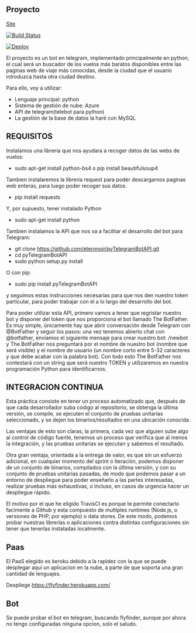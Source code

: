 ## Proyecto

[Site](https://pmolinag.github.io/proyecto/)

[![Build Status](https://travis-ci.org/pmolinag/proyecto.svg?branch=master)](https://travis-ci.org/pmolinag/proyecto)

[![Deploy](https://www.herokucdn.com/deploy/button.svg)](https://heroku.com/deploy?template=https://github.com/pmolinag/proyecto)

El proyecto es un bot en telegram, implementado principalmente en python, el cual será un buscador de los vuelos más baratos disponibles entre las paginas web de viaje más conocidas, desde la ciudad que el usuario introduzca hasta otra ciudad destino.

Para ello, voy a utilizar:

- Lenguaje principal: python
- Sistema de gestión de nube: Azure
- API de telegram(telebot para python)
- La gestión de la base de datos la haré con MySQL

## REQUISITOS
Instalamos una libreria que nos ayudara a recoger datos de las webs de vuelos:
- sudo apt-get install python-bs4 o pip install beautifulsoup4

Tambien instalaremos la libreria request para poder descargarnos paginas web enteras, para luego poder recoger sus datos.

- pip install requests

Y, por supuesto, tener instalado Python
- sudo apt-get install python

Tambien instalamos la API que nos va a facilitar el desarrollo del bot para Telegram:

- git clone https://github.com/eternnoir/pyTelegramBotAPI.git
- cd pyTelegramBotAPI
- sudo python setup.py install

O con pip:

- sudo pip install pyTelegramBotAPI

y seguimos estas instrucciones necesarias para que nos den nuestro token particular, para poder trabajar con el a lo largo del desarrollo del bot.

Para poder utilizar esta API, primero vamos a tener que regristar nuestro bot y disponer del token que nos proporciona el bot llamado The BotFather. Es muy simple, únicamente hay que abrir conversación desde Telegram con @BotFather y seguir los pasos: una vez tenemos abierto chat con @botfather, enviamos el siguiente mensaje para crear nuestro bot: /newbot y The BotFather nos preguntará por el nombre de nuestro bot (nombre que será visible) y el nombre de usuario (un nombre corto entre 5-32 caracteres y que debe acabar con la palabra bot).
Con todo esto The BotFather nos contestará con un string que será nuestro TOKEN y utilizaremos en nuestra programación Python para identificarnos.

## INTEGRACION CONTINUA

Esta práctica consiste en tener un proceso automatizado que, después de que cada desarrollador suba código al repositorio, se obtenga la última versión, se compile, se ejecuten el conjunto de pruebas unitarias seleccionado, y se dejen los binarios/resultados en una ubicación conocida.

Las ventajas de esto son claras, la primera, cada vez que alguien sube algo al control de código fuente, tenemos un proceso que verifica que al menos la integración, y las pruebas unitarias se ejecutan y sabemos el resultado.

Otra gran ventaja, orientada a la entrega de valor, es que sin un esfuerzo adicional, en cualquier momento del sprint o iteración, podemos disponer de un conjunto de binarios, compilados con la última versión, y con su conjunto de pruebas unitarias pasadas, de modo que podemos pasar a un entorno de despliegue para poder enseñarlo a las partes interesadas, realizar pruebas más exhaustivas, o incluso, en casos de urgencia hacer un despliegue rápido.

El motivo por el que he eligido TravisCI es porque te permite conectarlo facimente a Github y esta compuesto de multiples runtimes (Node.js, o versiones de PHP, por ejemplo) o data stores. De este modo, podemos probar nuestras librerías o aplicaciones contra distintas configuraciones sin tener que tenerlas instaladas localmente.

## Paas
El PaaS elegido es keroku debido a la rapidez con la que se puede desplegar aquí un aplicacion en la nube, a parte de que soporta una gran cantidad de lenguajes.

Despliege https://flyfinder.herokuapp.com/

## Bot
Se puede probar el bot en telegram, buscando flyfinder, aunque por ahora no tengo configuradas ninguna opcion, solo el saludo.
